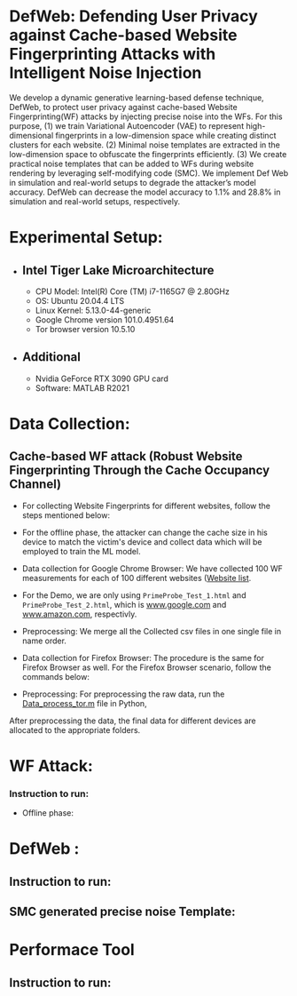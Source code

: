 # DefWeb: Defending User Privacy against Cache-based Website Fingerprinting Attacks with Intelligent Noise Injection
We develop a dynamic generative learning-based defense technique, DefWeb, to protect user privacy against cache-based Website Fingerprinting(WF) attacks by injecting precise noise into the WFs. For this purpose, (1) we train Variational Autoencoder (VAE) to represent high-dimensional fingerprints in a low-dimension space while creating distinct clusters for each website. (2) Minimal noise templates are extracted in the low-dimension space to obfuscate the fingerprints efficiently. (3) We create practical noise templates that can be added to WFs during website rendering by leveraging self-modifying code (SMC). We implement Def Web in simulation and real-world setups to degrade the attacker’s model accuracy. DefWeb can decrease the model accuracy to 1.1% and 28.8% in simulation and real-world setups, respectively.  

# Experimental Setup:
- ## Intel Tiger Lake Microarchitecture
  * CPU Model: Intel(R) Core (TM) i7-1165G7 @ 2.80GHz
  * OS: Ubuntu 20.04.4 LTS
  * Linux Kernel: 5.13.0-44-generic
  * Google Chrome version 101.0.4951.64
  * Tor browser version 10.5.10
- ## Additional 
  * Nvidia GeForce RTX 3090 GPU card
  * Software: MATLAB R2021


# Data Collection:
## Cache-based WF attack (Robust Website Fingerprinting Through the Cache Occupancy Channel)
- For collecting Website Fingerprints for different websites, follow the steps mentioned below:<br/>
- For the offline phase, the attacker can change the cache size in his device to match the victim's device and collect data which will be employed to train the ML model. 

- Data collection for Google Chrome Browser: We have collected 100 WF measurements for each of 100 different websites ([Website list](([https://github.com/website_list.txt](https://github.com/hunie-son/DefWeb/blob/main/Data_Collection/website_list.txt))).
 
- For the Demo, we are only using `PrimeProbe_Test_1.html` and `PrimeProbe_Test_2.html`, which is www.google.com and www.amazon.com, respectivly. 
- Preprocessing: We merge all the Collected csv files in one single file in name order.

- Data collection for Firefox Browser:
The procedure is the same for Firefox Browser as well. For the Firefox Browser scenario, follow the commands below: <br/>

- Preprocessing: For preprocessing the raw data, run the  [Data_process_tor.m](https://github.com/main/Data_Collection/Data_process%20_tor.m) file in Python,

After preprocessing the data, the final data for different devices are allocated to the appropriate folders.


# WF Attack:
### Instruction to run:
- Offline phase:


# DefWeb :
## Instruction to run:
## SMC generated precise noise Template:


# Performace Tool
## Instruction to run:

